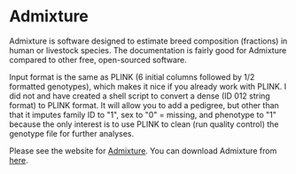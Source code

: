 # Admixture

Admixture is software designed to estimate breed composition (fractions) in human or livestock species. The documentation is fairly good for Admixture compared to other free, open-sourced software. 

Input format is the same as PLINK (6 initial columns followed by 1/2 formatted genotypes), which makes it nice if you already work with PLINK. I did not and have created a shell script to convert a dense (ID 012 string format) to PLINK format. It will allow you to add a pedigree, but other than that it imputes family ID to "1", sex to "0" = missing, and phenotype to "1" because the only interest is to use PLINK to clean (run quality control) the genotype file for further analyses. 

Please see the website for [Admixture](http://software.genetics.ucla.edu/admixture/). You can download Admixture from [here](http://software.genetics.ucla.edu/admixture/download.html). 




